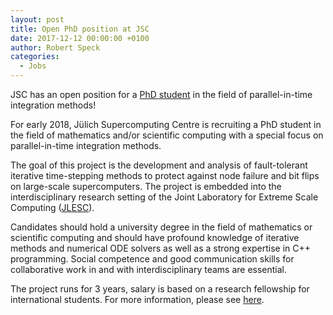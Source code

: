 ```yaml
---
layout: post
title: Open PhD position at JSC
date: 2017-12-12 00:00:00 +0100
author: Robert Speck
categories:
  - Jobs
---
```


JSC has an open position for a [PhD student](http://www.fz-juelich.de/SharedDocs/Stellenangebote/_common/dipldok/d149-2017-jsc.html) in the field of parallel-in-time integration methods!

<!--more-->

For early 2018, Jülich Supercomputing Centre is recruiting a PhD
student in the field of mathematics and/or scientific computing with a
special focus on parallel-in-time integration methods.

The goal of this project is the development and analysis of
fault-tolerant iterative time-stepping methods to protect against node
failure and bit flips on large-scale supercomputers. The project is
embedded into the interdisciplinary research setting of the Joint
Laboratory for Extreme Scale Computing ([JLESC](https://jlesc.github.io/)).

Candidates should hold a university degree in the field of mathematics
or scientific computing and should have profound knowledge of iterative
methods and numerical ODE solvers as well as a strong expertise in C++
programming. Social competence and good communication skills for
collaborative work in and with interdisciplinary teams are essential.

The project runs for 3 years, salary is based on a research fellowship
for international students. For more information, please see [here](http://www.fz-juelich.de/SharedDocs/Stellenangebote/_common/dipldok/d149-2017-jsc.html).
